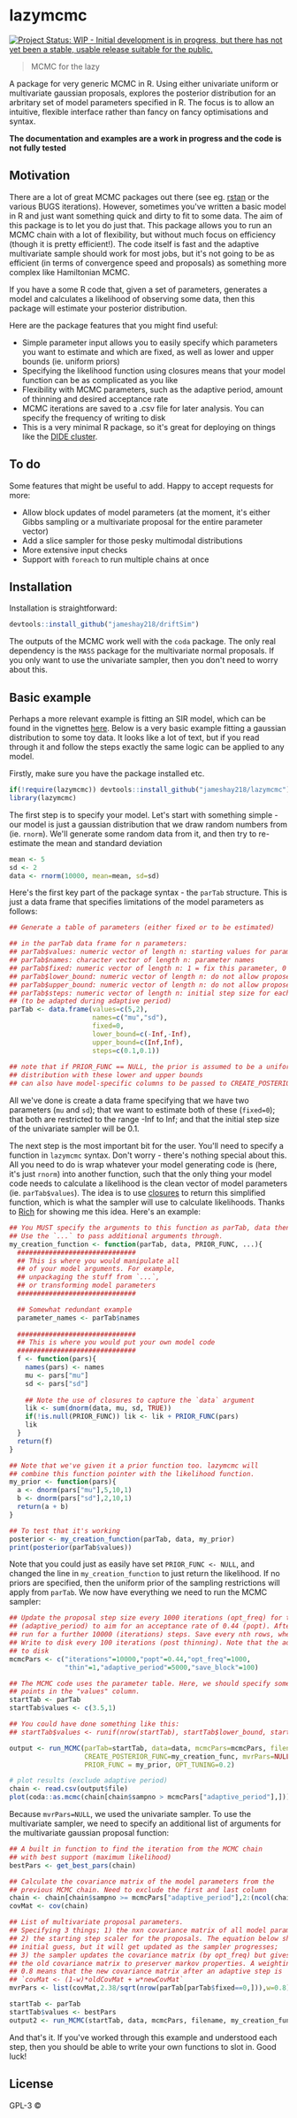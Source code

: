# lazymcmc

[![Project Status: WIP - Initial development is in progress, but there has not yet been a stable, usable release suitable for the public.](http://www.repostatus.org/badges/latest/wip.svg)](http://www.repostatus.org/#wip)

> MCMC for the lazy

A package for very generic MCMC in R. Using either univariate uniform or multivariate gaussian proposals, explores the posterior distribution for an arbritary set of model parameters specified in R. The focus is to allow an intuitive, flexible interface rather than fancy on fancy optimisations and syntax.

**The documentation and examples are a work in progress and the code is not fully tested**

## Motivation
There are a lot of great MCMC packages out there (see eg. [rstan](http://mc-stan.org) or the various BUGS iterations). However, sometimes you've written a basic model in R and just want something quick and dirty to fit to some data. The aim of this package is to let you do just that. This package allows you to run an MCMC chain with a lot of flexibility, but without much focus on efficiency (though it is pretty efficient!). The code itself is fast and the adaptive multivariate sample should work for most jobs, but it's not going to be as efficient (in terms of convergence speed and proposals) as something more complex like Hamiltonian MCMC. 

If you have a some R code that, given a set of parameters, generates a model and calculates a likelihood of observing some data, then this package will estimate your posterior distribution.

Here are the package features that you might find useful:
- Simple parameter input allows you to easily specify which parameters you want to estimate and which are fixed, as well as lower and upper bounds (ie. uniform priors)
- Specifying the likelihood function using closures means that your model function can be as complicated as you like
- Flexibility with MCMC parameters, such as the adaptive period, amount of thinning and desired acceptance rate
- MCMC iterations are saved to a .csv file for later analysis. You can specify the frequency of writing to disk
- This is a very minimal R package, so it's great for deploying on things like the [DIDE cluster](https://github.com/dide-tools/didehpc).

## To do
Some features that might be useful to add. Happy to accept requests for more:
- Allow block updates of model parameters (at the moment, it's either Gibbs sampling or a multivariate proposal for the entire parameter vector)
- Add a slice sampler for those pesky multimodal distributions
- More extensive input checks
- Support with `foreach` to run multiple chains at once

## Installation
Installation is straightforward:
```r
devtools::install_github("jameshay218/driftSim")
```
The outputs of the MCMC work well with the `coda` package. The only real dependency is the `MASS` package for the multivariate normal proposals. If you only want to use the univariate sampler, then you don't need to worry about this.

## Basic example
Perhaps a more relevant example is fitting an SIR model, which can be found in the vignettes [here](https://jameshay218.github.io/odin/vignettes/sir_example.html). Below is a very basic example fitting a gaussian distribution to some toy data. It looks like a lot of text, but if you read through it and follow the steps exactly the same logic can be applied to any model.

Firstly, make sure you have the package installed etc.
```r
if(!require(lazymcmc)) devtools::install_github("jameshay218/lazymcmc")
library(lazymcmc)
```

The first step is to specify your model. Let's start with something simple - our model is just a gaussian distribution that we draw random numbers from (ie. `rnorm`). We'll generate some random data from it, and then try to re-estimate the mean and standard deviation
```r
mean <- 5
sd <- 2
data <- rnorm(10000, mean=mean, sd=sd)
```

Here's the first key part of the package syntax - the `parTab` structure. This is just a data frame that specifies limitations of the model parameters as follows:
```r
## Generate a table of parameters (either fixed or to be estimated)

## in the parTab data frame for n parameters:
## parTab$values: numeric vector of length n: starting values for parameters
## parTab$names: character vector of length n: parameter names
## parTab$fixed: numeric vector of length n: 1 = fix this parameter, 0 = fit this parameter
## parTab$lower_bound: numeric vector of length n: do not allow proposed parameters to go below this value
## parTab$upper_bound: numeric vector of length n: do not allow proposed parameters to go above this value
## parTab$steps: numeric vector of length n: initial step size for each parameter
## (to be adapted during adaptive period)
parTab <- data.frame(values=c(5,2),
                     names=c("mu","sd"),
                     fixed=0,
                     lower_bound=c(-Inf,-Inf),
                     upper_bound=c(Inf,Inf),
                     steps=c(0.1,0.1))
                    
## note that if PRIOR_FUNC == NULL, the prior is assumed to be a uniform
## distribution with these lower and upper bounds
## can also have model-specific columns to be passed to CREATE_POSTERIOR_FUNC
```
All we've done is create a data frame specifying that we have two parameters (`mu` and `sd`); that we want to estimate both of these (`fixed=0`); that both are restricted to the range -Inf to Inf; and that the initial step size of the univariate sampler will be 0.1.

The next step is the most important bit for the user. You'll need to specify a function in `lazymcmc` syntax. Don't worry - there's nothing special about this. All you need to do is wrap whatever your model generating code is (here, it's just `rnorm`) into another function, such that the only thing your model code needs to calculate a likelihood is the clean vector of model parameters (ie. `parTab$values`). The idea is to use [closures](https://www.r-bloggers.com/closures-in-r-a-useful-abstraction/) to return this simplified function, which is what the sampler will use to calculate likelihoods. Thanks to [Rich](https://github.com/richfitz) for showing me this idea. Here's an example:

```r
## You MUST specify the arguments to this function as parTab, data then PRIOR_FUNC. 
## Use the `...` to pass additional arguments through.
my_creation_function <- function(parTab, data, PRIOR_FUNC, ...){
  ##############################
  ## This is where you would manipulate all
  ## of your model arguments. For example,
  ## unpackaging the stuff from `...`,
  ## or transforming model parameters
  ##############################

  ## Somewhat redundant example
  parameter_names <- parTab$names
  
  ##############################
  ## This is where you would put your own model code
  ##############################
  f <- function(pars){
    names(pars) <- names
    mu <- pars["mu"]
    sd <- pars["sd"]
    
    ## Note the use of closures to capture the `data` argument
    lik <- sum(dnorm(data, mu, sd, TRUE))
    if(!is.null(PRIOR_FUNC)) lik <- lik + PRIOR_FUNC(pars)
    lik
  }
  return(f)
}

## Note that we've given it a prior function too. lazymcmc will 
## combine this function pointer with the likelihood function.
my_prior <- function(pars){
  a <- dnorm(pars["mu"],5,10,1)
  b <- dnorm(pars["sd"],2,10,1)
  return(a + b)
}

## To test that it's working
posterior <- my_creation_function(parTab, data, my_prior)
print(posterior(parTab$values))
```
Note that you could just as easily have set `PRIOR_FUNC <- NULL`, and changed the line in `my_creation_function` to just return the likelihood. If no priors are specified, then the uniform prior of the sampling restrictions will apply from `parTab`. We now have everything we need to run the MCMC sampler:

```r
## Update the proposal step size every 1000 iterations (opt_freq) for the first 5000 iterations 
## (adaptive_period) to aim for an acceptance rate of 0.44 (popt). After the adaptive period, 
## run for a further 10000 (iterations) steps. Save every nth rows, where n is "thin" (ie. 1 here).
## Write to disk every 100 iterations (post thinning). Note that the adaptive period is also saved
## to disk
mcmcPars <- c("iterations"=10000,"popt"=0.44,"opt_freq"=1000,
              "thin"=1,"adaptive_period"=5000,"save_block"=100)

## The MCMC code uses the parameter table. Here, we should specify some random starting
## points in the "values" column.
startTab <- parTab
startTab$values <- c(3.5,1)

## You could have done something like this:
## startTab$values <- runif(nrow(startTab), startTab$lower_bound, startTab$upper_bound)

output <- run_MCMC(parTab=startTab, data=data, mcmcPars=mcmcPars, filename="test", 
                   CREATE_POSTERIOR_FUNC=my_creation_func, mvrPars=NULL, 
                   PRIOR_FUNC = my_prior, OPT_TUNING=0.2)

# plot results (exclude adaptive period)
chain <- read.csv(output$file)
plot(coda::as.mcmc(chain[chain$sampno > mcmcPars["adaptive_period"],]))
```
Because `mvrPars=NULL`, we used the univariate sampler. To use the multivariate sampler, we need to specify an additional list of arguments for the multivariate gaussian proposal function:

```r
## A built in function to find the iteration from the MCMC chain
## with best support (maximum likelihood)
bestPars <- get_best_pars(chain)

## Calculate the covariance matrix of the model parameters from the 
## previous MCMC chain. Need to exclude the first and last column
chain <- chain[chain$sampno >= mcmcPars["adaptive_period"],2:(ncol(chain)-1)]
covMat <- cov(chain)

## List of multivariate proposal parameters.
## Specifying 3 things; 1) the nxn covariance matrix of all model parameters (including fixed ones);
## 2) the starting step scaler for the proposals. The equation below should work well as an
## initial guess, but it will get updated as the sampler progresses; 
## 3) the sampler updates the covariance matrix (by opt_freq) but gives some weight to
## the old covariance matrix to preserver markov properties. A weighting of 
## 0.8 means that the new covariance matrix after an adaptive step is 
## `covMat <- (1-w)*oldCovMat + w*newCovMat`
mvrPars <- list(covMat,2.38/sqrt(nrow(parTab[parTab$fixed==0,])),w=0.8)

startTab <- parTab
startTab$values <- bestPars
output2 <- run_MCMC(startTab, data, mcmcPars, filename, my_creation_func, mvrPars, PRIOR_FUNC = my_prior  ,0.2)
```

And that's it. If you've worked through this example and understood each step, then you should be able to write your own functions to slot in. Good luck!

## License

GPL-3 © 
